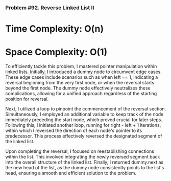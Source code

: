 ### Problem #92. Reverse Linked List II

# Time Complexity: O(n)
# Space Complexity: O(1)

To efficiently tackle this problem, I mastered pointer manipulation within linked lists. Initially, I introduced a dummy node to circumvent edge cases. These edge cases include scenarios such as when left == 1, indicating a reversal beginning from the very first node, or when the reversal starts beyond the first node. The dummy node effectively neutralizes these complications, allowing for a unified approach regardless of the starting position for reversal.

Next, I utilized a loop to pinpoint the commencement of the reversal section. Simultaneously, I employed an additional variable to keep track of the node immediately preceding the start node, which proved crucial for later steps. Following this, I initiated another loop, running for right - left + 1 iterations, within which I reversed the direction of each node's pointer to its predecessor. This process effectively reversed the designated segment of the linked list.

Upon completing the reversal, I focused on reestablishing connections within the list. This involved integrating the newly reversed segment back into the overall structure of the linked list. Finally, I returned dummy.next as the new head of the list, as the dummy node consistently points to the list's head, ensuring a smooth and efficient solution to the problem.
